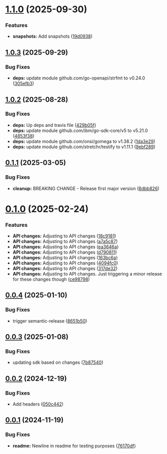 # [1.1.0](https://github.com/IBM/sds-go-sdk/compare/v1.0.3...v1.1.0) (2025-09-30)


### Features

* **snapshots:** Add snapshots ([19d0938](https://github.com/IBM/sds-go-sdk/commit/19d0938770d5b669a5768853459df5320c7b9837))

## [1.0.3](https://github.com/IBM/sds-go-sdk/compare/v1.0.2...v1.0.3) (2025-09-29)


### Bug Fixes

* **deps:** update module github.com/go-openapi/strfmt to v0.24.0 ([305efb3](https://github.com/IBM/sds-go-sdk/commit/305efb3e49b63adae0346a514c790b62bf408913))

## [1.0.2](https://github.com/IBM/sds-go-sdk/compare/v1.0.1...v1.0.2) (2025-08-28)


### Bug Fixes

* **deps:** Up deps and travis file ([429b05f](https://github.com/IBM/sds-go-sdk/commit/429b05f0e98f601cde7d643dd23821dea9be8962))
* **deps:** update module github.com/ibm/go-sdk-core/v5 to v5.21.0 ([4853f38](https://github.com/IBM/sds-go-sdk/commit/4853f38e29f5c186fa72f9b09deaa3107135d006))
* **deps:** update module github.com/onsi/gomega to v1.38.2 ([1da3e29](https://github.com/IBM/sds-go-sdk/commit/1da3e295b106a174728d80baa3bf3026b765254f))
* **deps:** update module github.com/stretchr/testify to v1.11.1 ([9ebf289](https://github.com/IBM/sds-go-sdk/commit/9ebf28975732b4aa5cbd658eb0d1fc8c87fc177b))

## [0.1.1](https://github.com/IBM/sds-go-sdk/compare/v0.1.0...v0.1.1) (2025-03-05)


### Bug Fixes

* **cleanup:** BREAKING CHANGE - Release first major version ([8dbb826](https://github.com/IBM/sds-go-sdk/commit/8dbb826ab1f7a549dcaf696e5430cf72c3fb1477))

# [0.1.0](https://github.com/IBM/sds-go-sdk/compare/v0.0.4...v0.1.0) (2025-02-24)


### Features

* **API changes:** Adjusting to API changes ([18c9181](https://github.com/IBM/sds-go-sdk/commit/18c91818beaa531f30fff5108bf64d3e0bf6d8c1))
* **API changes:** Adjusting to API changes ([a7a5c87](https://github.com/IBM/sds-go-sdk/commit/a7a5c87d1a0ab0703bd3750528e01f7c473ecefa))
* **API changes:** Adjusting to API changes ([ea3646a](https://github.com/IBM/sds-go-sdk/commit/ea3646abe257a097cc770e763209db53256c29f8))
* **API changes:** Adjusting to API changes ([d790811](https://github.com/IBM/sds-go-sdk/commit/d790811774c0bdd1a8a5960d375569c7cc2761b7))
* **API changes:** Adjusting to API changes ([163bc6a](https://github.com/IBM/sds-go-sdk/commit/163bc6a995a4e69c9b5dac3a138e9925e0deae52))
* **API changes:** Adjusting to API changes ([4094fc0](https://github.com/IBM/sds-go-sdk/commit/4094fc0e8f3829b5fb3d836e6d10ada891117475))
* **API changes:** Adjusting to API changes ([317de32](https://github.com/IBM/sds-go-sdk/commit/317de320404528034b26d69fc8a3359cd4cefc6d))
* **API changes:** Adjusting to API changes. Just triggering a minor release for these changes though ([ce98798](https://github.com/IBM/sds-go-sdk/commit/ce987981390a498d34cd3795459cf6c779c906a9))

## [0.0.4](https://github.com/IBM/sds-go-sdk/compare/v0.0.3...v0.0.4) (2025-01-10)


### Bug Fixes

* trigger semantic-release ([8651b50](https://github.com/IBM/sds-go-sdk/commit/8651b50c77b65c3fa82f04a1a0832ee5a5f2440d))

## [0.0.3](https://github.com/IBM/sds-go-sdk/compare/v0.0.2...v0.0.3) (2025-01-08)


### Bug Fixes

* updating sdk based on changes ([7b87540](https://github.com/IBM/sds-go-sdk/commit/7b87540ec0fd1cac3252d21f6e5ce21616b8c1e0))

## [0.0.2](https://github.com/IBM/sds-go-sdk/compare/v0.0.1...v0.0.2) (2024-12-19)


### Bug Fixes

* Add headers ([050c442](https://github.com/IBM/sds-go-sdk/commit/050c44269e248554f7333968826ccb2d8bf7e3b6))

## [0.0.1](https://github.com/IBM/sds-go-sdk/compare/v0.0.0...v0.0.1) (2024-11-19)


### Bug Fixes

* **readme:** Newline in readme for testing purposes ([76170df](https://github.com/IBM/sds-go-sdk/commit/76170df5f21430017d2a8d4be7bfc59bb9b9fe3e))

